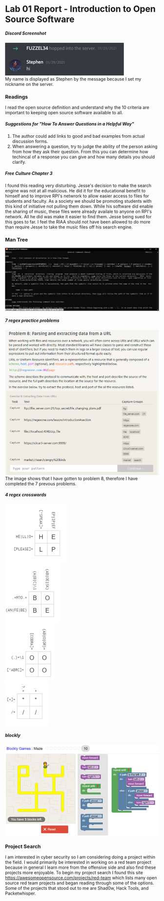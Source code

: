 # Lab 01 Report - Introduction to Open Source Software

##### Discord Screenshot
<img src="discord.PNG" alt="discord"/><br />
My name is displayed as Stephen by the message because I set my nickname on the server.

### Readings
I read the open source definition and understand why the 10 criteria are important to keeping open source software available to all.

##### Suggestions for "How To Answer Questions in a Helpful Way"
1. The author could add links to good and bad examples from actual discussion forms.
2. When answering a question, try to judge the ability of the person asking from how they ask their question. From this you can determine how techincal of a response you can give and how many details you should clarify.

##### Free Culture Chapter 3
I found this reading very disturbing. Jesse's decision to make the search engine was not at all malicious. He did it for the educational benefit to himself and to improve RPI's netwrork to allow easier access to files for students and faculty. As a society we should be promoting students with this kind of initiative not pulling them down. While his software did enable the sharing of music, these files were already availale to anyone on RPI's network. All he did was make it easier to find them. Jesse being sued for this goes to far. I feel the RIAA should not have been allowed to do more than require Jesse to take the music files off his search engine.

### Man Tree
<img src="man_tree.PNG" alt="man tree"/><br />

##### 7 regex practice problems
<img src="7_regex.PNG" alt="7 regex"/><br />
The image shows that I have gotten to problem 8, therefore I have completed the 7 prevous problems.

##### 4 regex crosswords
<img src="cw1.PNG" alt="crossword 1"/><br />
<img src="cw2.PNG" alt="crossword 2"/><br />
<img src="cw3.PNG" alt="crossword 3"/><br />
<img src="cw4.PNG" alt="crossword 4"/><br />

##### blockly
<img src="blockly.PNG" alt="blockly"/><br />

### Project Search
I am interested in cyber security so I am considering doing a project within the field. I would primarily be interested in working on a red team project because in general I learn more from the offensive side and also find these projects more enjoyable. To begin my project search I found this site https://awesomeopensource.com/projects/red-team which lists many open source red team projects and began reading through some of the options. Some of the projects that stood out to me are Shad0w, Hack Tools, and Packetwhisper.
